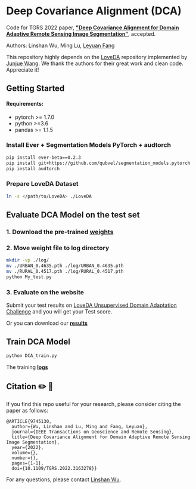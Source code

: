 # Deep Covariance Alignment (DCA)
Code for TGRS 2022 paper, [**"Deep Covariance Alignment for Domain Adaptive Remote Sensing Image Segmentation"**](https://ieeexplore.ieee.org/document/9745130), accepted.

Authors: Linshan Wu, Ming Lu, <a href="https://sites.google.com/site/leyuanfang/home">Leyuan Fang</a>

This repository highly depends on the <a href="https://github.com/Junjue-Wang/LoveDA">LoveDA</a> repository implemented by <a href="https://junjue-wang.github.io/homepage/">Junjue Wang</a>. We thank the authors for their great work and clean code. Appreciate it!
## Getting Started

#### Requirements:
- pytorch >= 1.7.0
- python >=3.6
- pandas >= 1.1.5

### Install Ever + Segmentation Models PyTorch + audtorch
```bash
pip install ever-beta==0.2.3
pip install git+https://github.com/qubvel/segmentation_models.pytorch
pip install audtorch
```


### Prepare LoveDA Dataset

```bash
ln -s </path/to/LoveDA> ./LoveDA
```


## Evaluate DCA Model on the test set
### 1. Download the pre-trained [<b>weights</b>](https://drive.google.com/drive/folders/1oenWpYADqd-tTx7JeDQknxRNd3mgW2kQ)
### 2. Move weight file to log directory
```bash
mkdir -vp ./log/
mv ./URBAN_0.4635.pth ./log/URBAN_0.4635.pth
mv ./RURAL_0.4517.pth ./log/RURAL_0.4517.pth
python My_test.py
```

### 3. Evaluate on the website
Submit your test results on [LoveDA Unsupervised Domain Adaptation Challenge](https://codalab.lisn.upsaclay.fr/competitions/424) and you will get your Test score.

Or you can download our [<b>results</b>](https://drive.google.com/drive/folders/1WQdgveVwW016BMKvw1Afj6o_MQ9UcZeA)
## Train DCA Model
```bash 
python DCA_train.py
```
The training [<b>logs</b>](https://drive.google.com/drive/folders/1oenWpYADqd-tTx7JeDQknxRNd3mgW2kQ)

## Citation ✏️ 📄

If you find this repo useful for your research, please consider citing the paper as follows:

```
@ARTICLE{9745130,
  author={Wu, Linshan and Lu, Ming and Fang, Leyuan},
  journal={IEEE Transactions on Geoscience and Remote Sensing}, 
  title={Deep Covariance Alignment for Domain Adaptive Remote Sensing Image Segmentation}, 
  year={2022},
  volume={},
  number={},
  pages={1-1},
  doi={10.1109/TGRS.2022.3163278}}
```

For any questions, please contact [Linshan Wu](mailto:15274891948@163.com).
